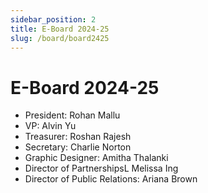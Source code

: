 ```yaml
---
sidebar_position: 2
title: E-Board 2024-25
slug: /board/board2425
---
```


# E-Board 2024-25

- President: Rohan Mallu
- VP: Alvin Yu
- Treasurer: Roshan Rajesh
- Secretary: Charlie Norton
- Graphic Designer: Amitha Thalanki
- Director of PartnershipsL Melissa Ing
- Director of Public Relations: Ariana Brown